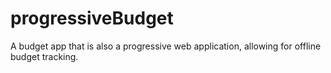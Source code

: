 # progressiveBudget
A budget app that is also a progressive web application, allowing for offline budget tracking.
